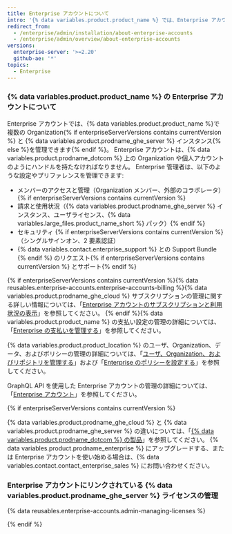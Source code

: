 ```yaml
---
title: Enterprise アカウントについて
intro: '{% data variables.product.product_name %} では、Enterprise アカウントを使用して、管理者に{% if enterpriseServerVersions contains currentVersion %}支払いとライセンスの使用に関する単一の表示と管理ポイントを提供できます{% endif %}。'
redirect_from:
  - /enterprise/admin/installation/about-enterprise-accounts
  - /enterprise/admin/overview/about-enterprise-accounts
versions:
  enterprise-server: '>=2.20'
  github-ae: '*'
topics:
  - Enterprise
---
```


### {% data variables.product.product_name %} の Enterprise アカウントについて

Enterprise アカウントでは、{% data variables.product.product_name %}で複数の Organization{% if enterpriseServerVersions contains currentVersion %} と {% data variables.product.prodname_ghe_server %} インスタンス{% else %}を管理できます{% endif %}。 Enterprise アカウントは、{% data variables.product.prodname_dotcom %} 上の Organization や個人アカウントのようにハンドルを持たなければなりません。 Enterprise 管理者は、以下のような設定やプリファレンスを管理できます:

- メンバーのアクセスと管理（Organization メンバー、外部のコラボレータ）{% if enterpriseServerVersions contains currentVersion %}
- 請求と使用状況（{% data variables.product.prodname_ghe_server %} インスタンス、ユーザライセンス、{% data variables.large_files.product_name_short %} パック）{% endif %}
- セキュリティ {% if enterpriseServerVersions contains currentVersion %}（シングルサインオン、2 要素認証）
- {% data variables.contact.enterprise_support %} との Support Bundle {% endif %} のリクエスト{% if enterpriseServerVersions contains currentVersion %} とサポート{% endif %}

{% if enterpriseServerVersions contains currentVersion %}{% data reusables.enterprise-accounts.enterprise-accounts-billing %}{% data variables.product.prodname_ghe_cloud %} サブスクリプションの管理に関する詳しい情報については、「[Enterprise アカウントのサブスクリプションと利用状況の表示](/articles/viewing-the-subscription-and-usage-for-your-enterprise-account)」を参照してください。 {% endif %}{% data variables.product.product_name %} の支払い設定の管理の詳細については、「[Enterprise の支払いを管理する](/admin/overview/managing-billing-for-your-enterprise)」を参照してください。

{% data variables.product.product_location %} のユーザ、Organization、データ、およびポリシーの管理の詳細については、「[ユーザ、Organization、およびリポジトリを管理する](/admin/user-management)」および「[Enterprise のポリシーを設定する](/admin/policies)」を参照してください。

GraphQL API を使用した Enterprise アカウントの管理の詳細については、「[Enterprise アカウント](/graphql/guides/managing-enterprise-accounts)」を参照してください。

{% if enterpriseServerVersions contains currentVersion %}

{% data variables.product.prodname_ghe_cloud %} と {% data variables.product.prodname_ghe_server %} の違いについては、「[{% data variables.product.prodname_dotcom %} の製品](/articles/githubs-products)」を参照してください。 {% data variables.product.prodname_enterprise %} にアップグレードする、または Enterprise アカウントを使い始める場合は、{% data variables.contact.contact_enterprise_sales %} にお問い合わせください。

### Enterprise アカウントにリンクされている {% data variables.product.prodname_ghe_server %} ライセンスの管理

{% data reusables.enterprise-accounts.admin-managing-licenses %}

{% endif %}
